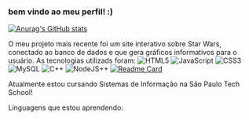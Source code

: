 ### bem vindo ao meu perfil! :)

[![Anurag's GitHub stats](https://github-readme-stats.vercel.app/api?username=BiaCavalcant&hide=prs,issues,contribs&show_icons=true&theme=synthwave)](https://github.com/BiaCavalcant/github-readme-stats)


O meu projeto mais recente foi um site interativo sobre Star Wars, conectado ao banco de dados e que gera gráficos informativos para o usuário.
As tecnologias utilizads foram: 
![HTML5](https://img.shields.io/badge/html5-%23E34F26.svg?style=for-the-badge&logo=html5&logoColor=white)
![JavaScript](https://img.shields.io/badge/javascript-%23323330.svg?style=for-the-badge&logo=javascript&logoColor=%23F7DF1E)
![CSS3](https://img.shields.io/badge/css3-%231572B6.svg?style=for-the-badge&logo=css3&logoColor=white)
![MySQL](https://img.shields.io/badge/mysql-%2300f.svg?style=for-the-badge&logo=mysql&logoColor=white)
![C++](https://img.shields.io/badge/c++-%2300599C.svg?style=for-the-badge&logo=c%2B%2B&logoColor=white)
![NodeJS++](https://img.shields.io/badge/nodejs-%2300599C.svg?style=for-the-badge&logo=c%2B%2B&logoColor=white)
[![Readme Card](https://github-readme-stats.vercel.app/api/pin/?username=BiaCavalcant&repo=The_StarWars_Universe_Project)](https://github.com/BiaCavalcant/The_StarWars_Universe_Project)

Atualmente estou cursando Sistemas de Informação na São Paulo Tech School!

Linguagens que estou aprendendo:


<!--
**BiaCavalcant/BiaCavalcant** is a ✨ _special_ ✨ repository because its `README.md` (this file) appears on your GitHub profile.

Here are some ideas to get you started:

- 🔭 I’m currently working on ...
- 🌱 I’m currently learning ...
- 👯 I’m looking to collaborate on ...
- 🤔 I’m looking for help with ...
- 💬 Ask me about ...
- 📫 How to reach me: ...
- 😄 Pronouns: ...
- ⚡ Fun fact: ...
-->
